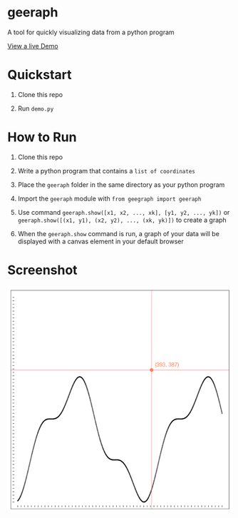 # geeraph

A tool for quickly visualizing data from a python program

[View a live Demo](https://strawstack.github.com/Python-Graphing-Tool)

# Quickstart

1. Clone this repo

2. Run `demo.py`

# How to Run

1. Clone this repo

2. Write a python program that contains a `list of coordinates`

3. Place the `geeraph` folder in the same directory as your python program

4. Import the `geeraph` module with `from geegraph import geeraph`

5. Use command `geeraph.show([x1, x2, ..., xk], [y1, y2, ..., yk])` or `geeraph.show([(x1, y1), (x2, y2), ..., (xk, yk)])` to create a graph

6. When the `geeraph.show` command is run, a graph of your data will be displayed with a canvas element in your default browser

# Screenshot

![](./screenshot.png)
